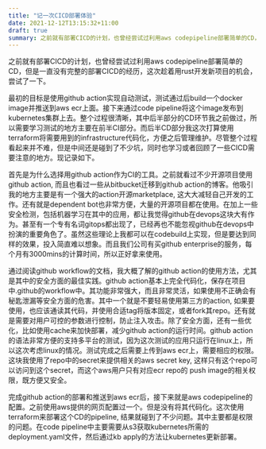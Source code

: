 ```yaml
---
title: "记一次CICD部署体验"
date: 2021-12-12T13:15:32+11:00
draft: true
summary: 之前就有部署CICD的计划，也曾经尝试过利用aws codepipeline部署简单的CD，但是一直没有完整的部署CICD的经历，这次趁着用rust开发新项目的机会，尝试了一下。
---
```


之前就有部署CICD的计划，也曾经尝试过利用aws codepipeline部署简单的CD，但是一直没有完整的部署CICD的经历，这次趁着用rust开发新项目的机会，尝试了一下。

最初的目标是使用github action实现自动测试，测试通过后build一个docker image并推送到aws ecr上面。接下来通过code pipeline将这个image发布到kubernetes集群上去。整个过程很清晰，其中后半部分的CD环节我之前做过，所以需要学习测试的地方主要在前半CI部分。而后半CD部分我这次打算使用terraform将需要用到的infrastructure代码化，方便之后管理维护。尽管整个过程看起来并不难，但是中间还是碰到了不少坑，同时也学习或者回顾了一些CICD需要注意的地方。现记录如下。

首先是为什么选择用github action作为CI的工具。之前就看过不少开源项目使用github action, 而且也看过一些从bitbucket迁移到github action的博客。他吸引我的地方主要是有一个强大的action开源marketplace, 这大大减轻自己开发的工作。还有就是dependent bot也非常方便，大量的开源项目都在使用。在加上一些安全检测，包括机器学习在其中的应用，都让我觉得github在devops这块大有作为。甚至有一个专有名词gitops都出现了，已经再也不能忽视github在devops中扮演的重要角色了。虽然这些理论上我都可以在codebuild上实现，但是要达到同样的效果，投入简直难以想象。而且我们公司有买github enterprise的服务，每个月有3000mins的计算时间，所以正好拿来使用。

通过阅读github workflow的文档，我大概了解的github action的使用方法，尤其是其中的安全方面的最佳实践。github action基本上完全代码化，保存在项目中.github的workflow中。其功能非常强大，而且非常灵活，如果使用不正确会有秘匙泄漏等安全方面的危害。其中一个就是不要轻易使用第三方的action, 如果要使用，也应该通读其代码，并使用合适tag将版本固定，或者fork其repo。还有就是需要对用户可控的参数进行控制，防止注入攻击。除了安全方面，还有一些优化，比如使用cache来加快部署，减少github action的运行时间。github action的语法非常方便的支持多平台的测试，因为这次测试的应用只运行在linux上，所以这次考虑linux的情况。测试完成之后需要上传到aws ecr上，需要相应的权限。这块我使用了repo中的secret来提供相关的aws secret key, 这样只有这个repo可以访问到这个secret，而这个aws用户只有对应ecr repo的 push image的相关权限，既方便又安全。

完成github action的部署和推送到aws ecr后，接下来就是aws codepipeline的配置。之前使用aws提供的网页配置过一个。但是没有将其代码化。这次使用terraform来部署这个CD的pipeline, 结果就碰到了不少问题。其中主要都是权限的问题。在code pipeline中主要需要从s3获取kubernetes所需的deployment.yaml文件，然后通过kb apply的方法让kubernetes更新部署。